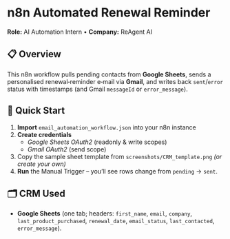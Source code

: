 # n8n Automated Renewal Reminder
**Role:** AI Automation Intern • **Company:** ReAgent AI  

## 📋 Overview
This n8n workflow pulls pending contacts from **Google Sheets**, sends a personalised renewal‑reminder e‑mail via **Gmail**, and writes back `sent`/`error` status with timestamps (and Gmail `messageId` or `error_message`).

## 🚀 Quick Start
1. **Import** `email_automation_workflow.json` into your n8n instance  
2. **Create credentials**
   - *Google Sheets OAuth2* (readonly & write scopes)
   - *Gmail OAuth2* (send scope)
3. Copy the sample sheet template from `screenshots/CRM_template.png` *(or create your own)*  
4. **Run** the Manual Trigger – you’ll see rows change from `pending` → `sent`.

## 🗂️ CRM Used
- **Google Sheets** (one tab; headers: `first_name`, `email`, `company`, `last_product_purchased`, `renewal_date`, `email_status`, `last_contacted`, `error_message`).
